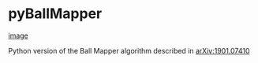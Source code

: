 # pyBallMapper

[image](https://img.shields.io/badge/version-0.1-blue)

Python version of the Ball Mapper algorithm described in [arXiv:1901.07410 ](https://arxiv.org/abs/1901.07410)
